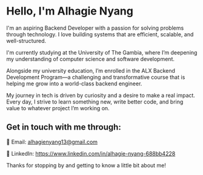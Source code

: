 <!DOCTYPE html>
<html lang="en">
<head>
  <meta charset="UTF-8">
  <meta name="viewport" content="width=device-width, initial-scale=1">

  
</head>
<body>

  <div class="container">
    <h1>Hello, I'm Alhagie Nyang</h1>
    <p>
      I'm an aspiring <span class="highlight">Backend Developer</span> with a passion for solving problems through technology. I love building systems that are efficient, scalable, and well-structured.
    </p>
    <p>
      I'm currently studying at the <span class="highlight">University of The Gambia</span>, where I’m deepening my understanding of computer science and software development.
    </p>
    <p>
      Alongside my university education, I’m enrolled in the <span class="highlight">ALX Backend Development Program</span>—a challenging and transformative course that is helping me grow into a world-class backend engineer.
    </p>
    <p>
      My journey in tech is driven by curiosity and a desire to make a real impact. Every day, I strive to learn something new, write better code, and bring value to whatever project I’m working on.
    </p>
    <h2>Get in touch with me through:</h2>
    <p>
      📧 Email: <a href="mailto:alhagienyang13@gmail.com">alhagienyang13@gmail.com</a>
    </p>
    <p>
      🔗 LinkedIn: <a href="https://www.linkedin.com/in/alhagie-nyang-688bb4228" target="_blank">
        https://www.linkedin.com/in/alhagie-nyang-688bb4228
      </a>
   <p>
      Thanks for stopping by and getting to know a little bit about me!
    </p>
  </div>

</body>
</html>
